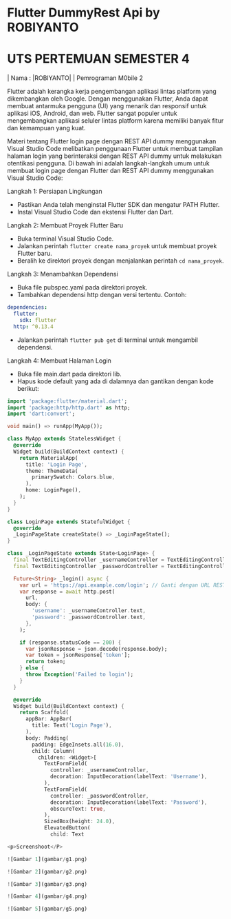 # Flutter DummyRest Api by ROBIYANTO
# UTS PERTEMUAN SEMESTER 4

| Nama : |ROBIYANTO|                  |
Pemrograman M0bile 2 


Flutter adalah kerangka kerja pengembangan aplikasi lintas platform yang dikembangkan oleh Google. Dengan menggunakan Flutter, Anda dapat membuat antarmuka pengguna (UI) yang menarik dan responsif untuk aplikasi iOS, Android, dan web. Flutter sangat populer untuk mengembangkan aplikasi seluler lintas platform karena memiliki banyak fitur dan kemampuan yang kuat.

Materi tentang Flutter login page dengan REST API dummy menggunakan Visual Studio Code melibatkan penggunaan Flutter untuk membuat tampilan halaman login yang berinteraksi dengan REST API dummy untuk melakukan otentikasi pengguna. Di bawah ini adalah langkah-langkah umum untuk membuat login page dengan Flutter dan REST API dummy menggunakan Visual Studio Code:

Langkah 1: Persiapan Lingkungan
- Pastikan Anda telah menginstal Flutter SDK dan mengatur PATH Flutter.
- Instal Visual Studio Code dan ekstensi Flutter dan Dart.

Langkah 2: Membuat Proyek Flutter Baru
- Buka terminal Visual Studio Code.
- Jalankan perintah `flutter create nama_proyek` untuk membuat proyek Flutter baru.
- Beralih ke direktori proyek dengan menjalankan perintah `cd nama_proyek`.

Langkah 3: Menambahkan Dependensi
- Buka file pubspec.yaml pada direktori proyek.
- Tambahkan dependensi http dengan versi tertentu. Contoh:
```yaml
dependencies:
  flutter:
    sdk: flutter
  http: ^0.13.4
```
- Jalankan perintah `flutter pub get` di terminal untuk mengambil dependensi.

Langkah 4: Membuat Halaman Login
- Buka file main.dart pada direktori lib.
- Hapus kode default yang ada di dalamnya dan gantikan dengan kode berikut:
```dart
import 'package:flutter/material.dart';
import 'package:http/http.dart' as http;
import 'dart:convert';

void main() => runApp(MyApp());

class MyApp extends StatelessWidget {
  @override
  Widget build(BuildContext context) {
    return MaterialApp(
      title: 'Login Page',
      theme: ThemeData(
        primarySwatch: Colors.blue,
      ),
      home: LoginPage(),
    );
  }
}

class LoginPage extends StatefulWidget {
  @override
  _LoginPageState createState() => _LoginPageState();
}

class _LoginPageState extends State<LoginPage> {
  final TextEditingController _usernameController = TextEditingController();
  final TextEditingController _passwordController = TextEditingController();

  Future<String> _login() async {
    var url = 'https://api.example.com/login'; // Ganti dengan URL REST API Anda
    var response = await http.post(
      url,
      body: {
        'username': _usernameController.text,
        'password': _passwordController.text,
      },
    );

    if (response.statusCode == 200) {
      var jsonResponse = json.decode(response.body);
      var token = jsonResponse['token'];
      return token;
    } else {
      throw Exception('Failed to login');
    }
  }

  @override
  Widget build(BuildContext context) {
    return Scaffold(
      appBar: AppBar(
        title: Text('Login Page'),
      ),
      body: Padding(
        padding: EdgeInsets.all(16.0),
        child: Column(
          children: <Widget>[
            TextFormField(
              controller: _usernameController,
              decoration: InputDecoration(labelText: 'Username'),
            ),
            TextFormField(
              controller: _passwordController,
              decoration: InputDecoration(labelText: 'Password'),
              obscureText: true,
            ),
            SizedBox(height: 24.0),
            ElevatedButton(
              child: Text

<p>Screenshoot</P>

![Gambar 1](gambar/g1.png)

![Gambar 2](gambar/g2.png)

![Gambar 3](gambar/g3.png)

![Gambar 4](gambar/g4.png)

![Gambar 5](gambar/g5.png)

